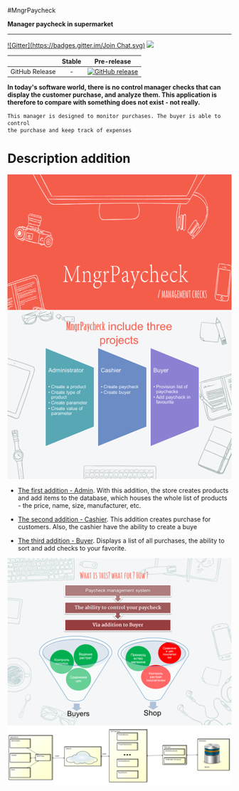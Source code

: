 #MngrPaycheck

__Manager paycheck in supermarket__

----------------
[![Gitter](https://badges.gitter.im/Join Chat.svg)](https://gitter.im/AndrewGumenyuk/ManagerPaycheck)
<a href="https://ci.appveyor.com/project/AndrewGumenyuk/ManagerPaycheck" width="110">
  <image src="https://ci.appveyor.com/api/projects/status/github//AndrewGumenyuk/ManagerPaycheck " width="110">
</a>

||Stable|Pre-release|
|:--:|:--:|:--:|
|GitHub Release|-|[![GitHub release](https://img.shields.io/github/release/andrewgumenyuk/managerpaycheck.svg)](https://github.com/AndrewGumenyuk/ManagerPaycheck/releases/latest)|

>
**In today's software world, there is no control manager checks that can display the customer purchase, and analyze them. This application is therefore to compare with something does not exist - not really.**
```
This manager is designed to monitor purchases. The buyer is able to control 
the purchase and keep track of expenses
```
# Description addition

![alt tag](https://github.com/AndrewGumenyuk/ManagerPaycheck/blob/master/AboutProject/Images/Main.png)
![alt tag](https://github.com/AndrewGumenyuk/ManagerPaycheck/blob/master/AboutProject/Images/Include.png)

- [The first addition - Admin](https://github.com/AndrewGumenyuk/ManagerPaycheck/blob/master/AboutProject/Images/About_Administrator.md). With this addition, the store creates products and add items to the database, which houses the whole list of products - the price, name, size, manufacturer, etc.

- [The second addition - Cashier](https://github.com/AndrewGumenyuk/ManagerPaycheck/blob/master/AboutProject/Images/About_Cashier.md). This addition creates purchase for customers. Also, the cashier have the ability to create a buye

- [The third addition - Buyer](https://github.com/AndrewGumenyuk/ManagerPaycheck/blob/master/AboutProject/Images/About_Buyer.md).  Displays a list of all purchases, the ability to sort and add checks to your favorite.

![alt tag](https://github.com/AndrewGumenyuk/ManagerPaycheck/blob/master/AboutProject/Images/Questions.png)
![alt tag](https://github.com/AndrewGumenyuk/ManagerPaycheck/blob/master/AboutProject/Images/ApplicationArchitecture.png)
